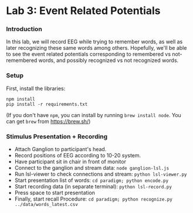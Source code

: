 # Lab 3: Event Related Potentials

### Introduction
In this lab, we will record EEG while trying to remember words, as well as later recognizing these same words among others. Hopefully, we'll be able to see the event related potentials corresponding to remembered vs not-remembered words, and possibly recognized vs not recognized words.

### Setup

First, install the libraries:
```
npm install
pip install -r requirements.txt
```

(If you don't have `npm`, you can install by running `brew install node`. You can get `brew` from https://brew.sh/)

### Stimulus Presentation + Recording


- Attach Ganglion to participant's head.
- Record positions of EEG according to 10-20 system.
- Have participant sit in chair in front of monitor
- Connect to the ganglion and stream data: `node ganglion-lsl.js`
- Run lsl-viewer to check connections and stream: `python lsl-viewer.py`
- Start presentation list of words: `cd paradigm; python encode.py`
- Start recording data (in separate terminal): `python lsl-record.py` 
- Press space to start presentation
- Finally, start recall Procedure: `cd paradigm; python recognize.py ../data/words_latest.csv`